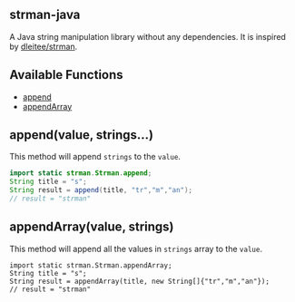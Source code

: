 strman-java
------

A Java string manipulation library without any dependencies. It is inspired by [dleitee/strman](https://github.com/dleitee/strman).


## Available Functions

* [append](https://github.com/shekhargulati/strman-java)
* [appendArray](https://github.com/shekhargulati/strman-java)


## append(value, strings...)

This method will append `strings` to the `value`.

```java
import static strman.Strman.append;
String title = "s";
String result = append(title, "tr","m","an");
// result = "strman"
```


## appendArray(value, strings)

This method will append all the values in `strings` array to the `value`.

```
import static strman.Strman.appendArray;
String title = "s";
String result = appendArray(title, new String[]{"tr","m","an"});
// result = "strman"
```